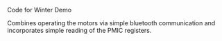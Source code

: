 Code for Winter Demo

Combines operating the motors via simple bluetooth communication and incorporates simple reading of the PMIC registers.
